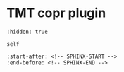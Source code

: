 # TMT copr plugin

```{toctree}
:hidden: true

self
```

```{include} ../README.md
:start-after: <!-- SPHINX-START -->
:end-before: <!-- SPHINX-END -->
```

[tmt]: inv:tmt:std:doc#index

